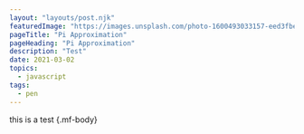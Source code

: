 ```yaml
---
layout: "layouts/post.njk"
featuredImage: "https://images.unsplash.com/photo-1600493033157-eed3fbe95d96?ixid=MXwxMjA3fDB8MHxwaG90by1wYWdlfHx8fGVufDB8fHw%3D&ixlib=rb-1.2.1&auto=format&fit=crop&w=328&q=80"
pageTitle: "Pi Approximation"
pageHeading: "Pi Approximation"
description: "Test"
date: 2021-03-02
topics:
  - javascript
tags:
  - pen
---
```

this is a test {.mf-body}